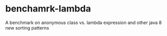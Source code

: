 # benchamrk-lambda
A benchmark on anonymous class vs. lambda expression and other java 8 new sorting patterns 
